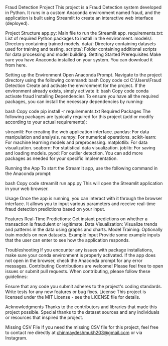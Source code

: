 Fraud Detection Project
This project is a Fraud Detection system developed in Python. It runs in a custom Anaconda environment named fraud, and the application is built using Streamlit to create an interactive web interface (deployed).

Project Structure
app.py: Main file to run the Streamlit app.
requirements.txt: List of required Python packages to install in the environment.
models/: Directory containing trained models.
data/: Directory containing datasets used for training and testing.
scripts/: Folder containing additional scripts for data processing and model building.
Getting Started
Prerequisites
Make sure you have Anaconda installed on your system. You can download it from here.

Setting up the Environment
Open Anaconda Prompt.
Navigate to the project directory using the following command:
bash
Copy code
cd C:\Users\Fraud Detection
Create and activate the environment for the project. If the environment already exists, simply activate it:
bash
Copy code
conda activate fraud
Installing Dependencies
To ensure you have all the required packages, you can install the necessary dependencies by running:

bash
Copy code
pip install -r requirements.txt
Required Packages
The following packages are typically required for this project (add or modify according to your actual requirements):

streamlit: For creating the web application interface.
pandas: For data manipulation and analysis.
numpy: For numerical operations.
scikit-learn: For machine learning models and preprocessing.
matplotlib: For data visualization.
seaborn: For statistical data visualization.
joblib: For saving and loading models.
pyod: For outlier detection.
You can add more packages as needed for your specific implementation.

Running the App
To start the Streamlit app, use the following command in the Anaconda prompt:

bash
Copy code
streamlit run app.py
This will open the Streamlit application in your web browser.

Usage
Once the app is running, you can interact with it through the browser interface. It allows you to input various parameters and receive real-time fraud detection predictions based on your input.

Features
Real-Time Predictions: Get instant predictions on whether a transaction is fraudulent or legitimate.
Data Visualization: Visualize trends and patterns in the data using graphs and charts.
Model Training: Optionally train models on new datasets.
Example Input
Provide some example inputs that the user can enter to see how the application responds.

Troubleshooting
If you encounter any issues with package installations, make sure your conda environment is properly activated.
If the app does not open in the browser, check the Anaconda prompt for any error messages.
Contributing
Contributions are welcome! Please feel free to open issues or submit pull requests. When contributing, please follow these guidelines:

Ensure that any code you submit adheres to the project's coding standards.
Write tests for any new features or bug fixes.
License
This project is licensed under the MIT License - see the LICENSE file for details.

Acknowledgments
Thanks to the contributors and libraries that made this project possible. Special thanks to the dataset sources and any individuals or resources that inspired the project.

Missing CSV File
If you need the missing CSV file for this project, feel free to contact me directly at chinmaydeshmukh203@gmail.com or via Instagram.
